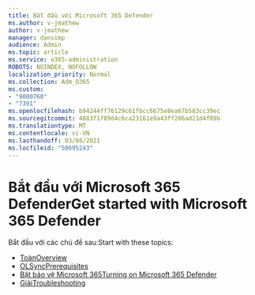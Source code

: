 ```yaml
---
title: Bắt đầu với Microsoft 365 Defender
ms.author: v-jmathew
author: v-jmathew
manager: dansimp
audience: Admin
ms.topic: article
ms.service: o365-administration
ROBOTS: NOINDEX, NOFOLLOW
localization_priority: Normal
ms.collection: Adm_O365
ms.custom:
- "9000760"
- "7391"
ms.openlocfilehash: b94244ff76129c61fbcc6675e8ea67b583cc39ec
ms.sourcegitcommit: 4883f1f89d4c6ca23161e9a43ff206ad21d4f09b
ms.translationtype: MT
ms.contentlocale: vi-VN
ms.lasthandoff: 03/08/2021
ms.locfileid: "50695243"
---
```

# <a name="get-started-with-microsoft-365-defender"></a><span data-ttu-id="ce557-102">Bắt đầu với Microsoft 365 Defender</span><span class="sxs-lookup"><span data-stu-id="ce557-102">Get started with Microsoft 365 Defender</span></span>

<span data-ttu-id="ce557-103">Bắt đầu với các chủ đề sau:</span><span class="sxs-lookup"><span data-stu-id="ce557-103">Start with these topics:</span></span>

- [<span data-ttu-id="ce557-104">Toàn</span><span class="sxs-lookup"><span data-stu-id="ce557-104">Overview</span></span>](https://docs.microsoft.com/microsoft-365/security/mtp/microsoft-threat-protection)
- [<span data-ttu-id="ce557-105">OLSync</span><span class="sxs-lookup"><span data-stu-id="ce557-105">Prerequisites</span></span>](https://docs.microsoft.com/microsoft-365/security/mtp/prerequisites)
- [<span data-ttu-id="ce557-106">Bật bảo vệ Microsoft 365</span><span class="sxs-lookup"><span data-stu-id="ce557-106">Turning on Microsoft 365 Defender</span></span>](https://docs.microsoft.com/microsoft-365/security/mtp/mtp-enable)
- [<span data-ttu-id="ce557-107">Giải</span><span class="sxs-lookup"><span data-stu-id="ce557-107">Troubleshooting</span></span>](https://docs.microsoft.com/microsoft-365/security/mtp/troubleshoot)
